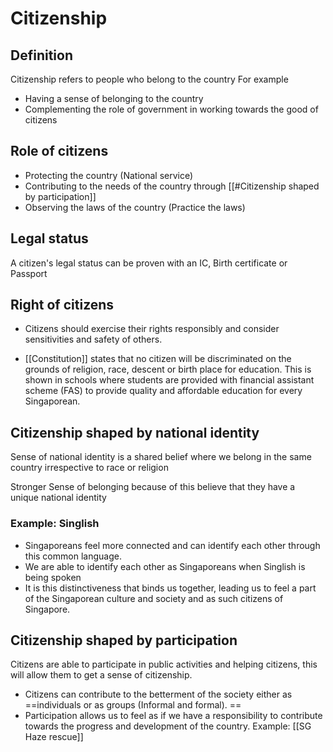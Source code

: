 # Citizenship
## Definition
Citizenship refers to people who belong to the country
For example
- Having a sense of belonging to the country
- Complementing the role of government in working towards the good of citizens

## Role of citizens
- Protecting the country (National service)
- Contributing to the needs of the country through [[#Citizenship shaped by participation]]
- Observing the laws of the country (Practice the laws)

## Legal status
A citizen's legal status can be proven with an IC, Birth certificate or Passport

## Right of citizens
- Citizens should exercise their rights responsibly and consider sensitivities and safety of others.

- [[Constitution]] states that no citizen will be discriminated on the grounds of religion, race, descent or birth place for education.
		This is shown in schools where students are provided with financial assistant scheme (FAS) to provide quality and affordable education for every Singaporean. 

## Citizenship shaped by national identity
Sense of national identity is a shared belief where we belong in the same country irrespective to race or religion

Stronger Sense of belonging because of this believe that they have a unique national identity

### Example: Singlish
- Singaporeans feel more connected and can identify each other through this common language.
- We are able to identify each other as Singaporeans when Singlish is being spoken
- It is this distinctiveness that binds us together, leading us to feel a part of the Singaporean culture and society and as such citizens of Singapore.

## Citizenship shaped by participation
Citizens are able to participate in public activities and helping citizens, this will allow them to get a sense of citizenship.

- Citizens can contribute to the betterment of the society either as ==individuals or as groups (Informal and formal). ==
- Participation allows us to feel as if we have a responsibility to contribute towards the progress and development of the country.
Example: [[SG Haze rescue]]